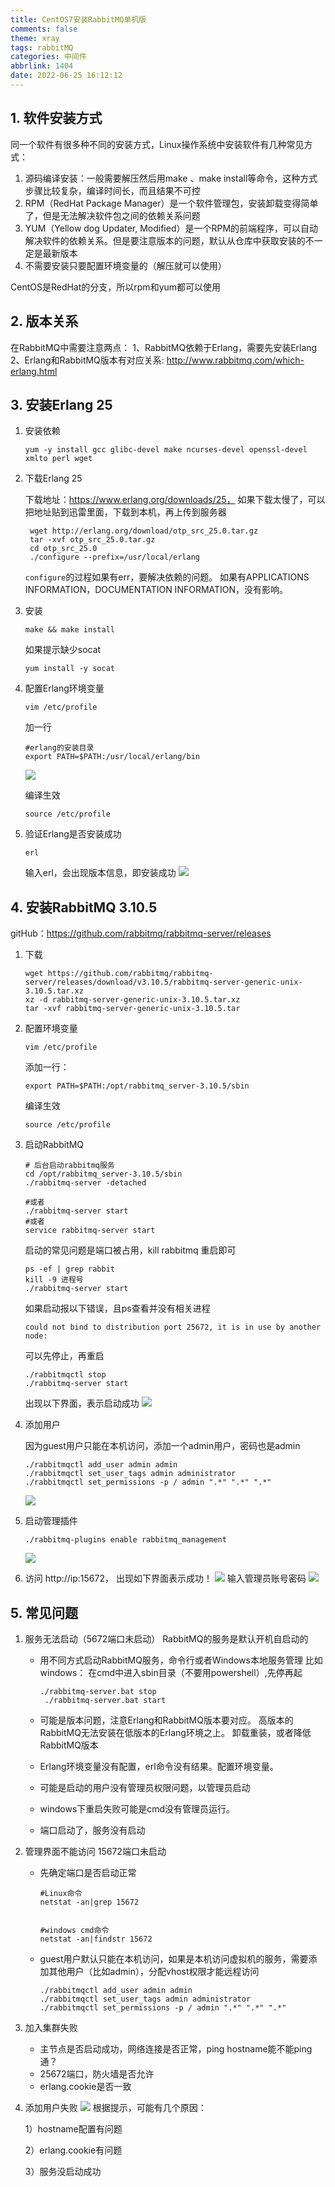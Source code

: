 ```yaml
---
title: CentOS7安装RabbitMQ单机版
comments: false
theme: xray
tags: rabbitMQ
categories: 中间件
abbrlink: 1404
date: 2022-06-25 16:12:12
---
```

## 1. 软件安装方式
同一个软件有很多种不同的安装方式，Linux操作系统中安装软件有几种常见方式：
1. 源码编译安装：一般需要解压然后用make 、make install等命令，这种方式步骤比较复杂，编译时间长，而且结果不可控
2. RPM（RedHat Package Manager）是一个软件管理包，安装卸载变得简单了，但是无法解决软件包之间的依赖关系问题
3. YUM（Yellow dog Updater, Modified）是一个RPM的前端程序，可以自动解决软件的依赖关系。但是要注意版本的问题，默认从仓库中获取安装的不一定是最新版本
4. 不需要安装只要配置环境变量的（解压就可以使用）

CentOS是RedHat的分支，所以rpm和yum都可以使用

## 2. 版本关系
在RabbitMQ中需要注意两点：
1、RabbitMQ依赖于Erlang，需要先安装Erlang
2、Erlang和RabbitMQ版本有对应关系: http://www.rabbitmq.com/which-erlang.html


## 3. 安装Erlang 25
1. 安装依赖
    ```shell
    yum -y install gcc glibc-devel make ncurses-devel openssl-devel xmlto perl wget
    ```
2. 下载Erlang 25
   
    下载地址：https://www.erlang.org/downloads/25， 如果下载太慢了，可以把地址贴到迅雷里面，下载到本机，再上传到服务器
   ```shell
    wget http://erlang.org/download/otp_src_25.0.tar.gz
    tar -xvf otp_src_25.0.tar.gz
    cd otp_src_25.0
    ./configure --prefix=/usr/local/erlang
   ```
   `configure`的过程如果有err，要解决依赖的问题。
   如果有APPLICATIONS INFORMATION，DOCUMENTATION INFORMATION，没有影响。
   

3. 安装
    ```shell
    make && make install
    ```
    如果提示缺少socat
    ```shell
    yum install -y socat
    ```
   
4. 配置Erlang环境变量
    ```shell
    vim /etc/profile
    ```
    加一行
    ```shell
    #erlang的安装目录
    export PATH=$PATH:/usr/local/erlang/bin
    ```
    ![](./rabbitmq-standalone/1.png)
   
    编译生效
    ```shell
    source /etc/profile
    ```
   
5. 验证Erlang是否安装成功
    ```shell
    erl
    ```
    输入erl，会出现版本信息，即安装成功
    ![](./rabbitmq-standalone/2.png)


## 4. 安装RabbitMQ 3.10.5
   gitHub：https://github.com/rabbitmq/rabbitmq-server/releases
1. 下载
   ```shell
   wget https://github.com/rabbitmq/rabbitmq-server/releases/download/v3.10.5/rabbitmq-server-generic-unix-3.10.5.tar.xz
   xz -d rabbitmq-server-generic-unix-3.10.5.tar.xz
   tar -xvf rabbitmq-server-generic-unix-3.10.5.tar
   ```
   
2. 配置环境变量
   ```shell
   vim /etc/profile
   ```
   添加一行：
   ```shell
   export PATH=$PATH:/opt/rabbitmq_server-3.10.5/sbin
   ```
   编译生效
   ```shell
   source /etc/profile
   ```
   
3. 启动RabbitMQ
   ```shell
   # 后台启动rabbitmq服务
   cd /opt/rabbitmq_server-3.10.5/sbin
   ./rabbitmq-server -detached
    
   #或者
   ./rabbitmq-server start
   #或者
   service rabbitmq-server start
   ```
   启动的常见问题是端口被占用，kill rabbitmq 重启即可
   ```shell
   ps -ef | grep rabbit
   kill -9 进程号
   ./rabbitmq-server start
   ```
   如果启动报以下错误，且ps查看并没有相关进程
   ```
   could not bind to distribution port 25672, it is in use by another node:
   ```
   可以先停止，再重启
   ```shell
   ./rabbitmqctl stop
   ./rabbitmq-server start
   ```
   出现以下界面，表示启动成功
   ![](./rabbitmq-standalone/3.png)
   
4. 添加用户
   
   因为guest用户只能在本机访问，添加一个admin用户，密码也是admin
   ```shell
   ./rabbitmqctl add_user admin admin
   ./rabbitmqctl set_user_tags admin administrator
   ./rabbitmqctl set_permissions -p / admin ".*" ".*" ".*"
   ```
   ![](./rabbitmq-standalone/4.png)
   
5. 启动管理插件
   ```shell
   ./rabbitmq-plugins enable rabbitmq_management
   ```
   ![](./rabbitmq-standalone/5.png)

6. 访问 http://ip:15672， 出现如下界面表示成功！
   ![](./rabbitmq-standalone/6.png)
   输入管理员账号密码
   ![](./rabbitmq-standalone/7.png)


## 5. 常见问题
1. 服务无法启动（5672端口未启动）
   RabbitMQ的服务是默认开机自启动的
   - 用不同方式启动RabbitMQ服务，命令行或者Windows本地服务管理
   比如windows： 在cmd中进入sbin目录（不要用powershell）,先停再起
     ```
     ./rabbitmq-server.bat stop
      ./rabbitmq-server.bat start
     ```
     
   - 可能是版本问题，注意Erlang和RabbitMQ版本要对应。 高版本的RabbitMQ无法安装在低版本的Erlang环境之上。 卸载重装，或者降低RabbitMQ版本
    
   - Erlang环境变量没有配置，erl命令没有结果。配置环境变量。

   - 可能是启动的用户没有管理员权限问题，以管理员启动

   - windows下重启失败可能是cmd没有管理员运行。

   - 端口启动了，服务没有启动
   

2. 管理界面不能访问 15672端口未启动
   
   - 先确定端口是否启动正常
      ```shell
      #Linux命令
      netstat -an|grep 15672
      
      
      #windows cmd命令
      netstat -an|findstr 15672
      ```
     
   - guest用户默认只能在本机访问，如果是本机访问虚拟机的服务，需要添加其他用户（比如admin），分配vhost权限才能远程访问
      ```shell
     ./rabbitmqctl add_user admin admin
      ./rabbitmqctl set_user_tags admin administrator
      ./rabbitmqctl set_permissions -p / admin ".*" ".*" ".*" 
     ```
     
3. 加入集群失败
   - 主节点是否启动成功，网络连接是否正常，ping hostname能不能ping通？
   - 25672端口，防火墙是否允许
   - erlang.cookie是否一致
   

4. 添加用户失败
   ![](./rabbitmq-standalone/8.png)
   根据提示，可能有几个原因：
   
   1）hostname配置有问题
   
   2）erlang.cookie有问题
   
   3）服务没启动成功




